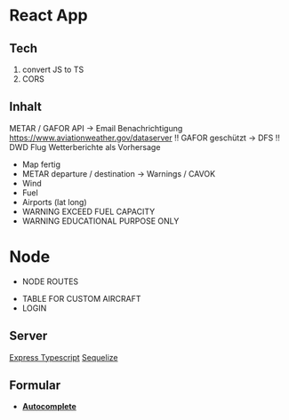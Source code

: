 # React App

## Tech

1. convert JS to TS
2. CORS

## Inhalt

METAR / GAFOR API -> Email Benachrichtigung
https://www.aviationweather.gov/dataserver
!! GAFOR geschützt -> DFS !!
DWD Flug Wetterberichte als Vorhersage

- Map fertig
- METAR departure / destination -> Warnings / CAVOK
- Wind
- Fuel
- Airports (lat long)
- WARNING EXCEED FUEL CAPACITY
- WARNING EDUCATIONAL PURPOSE ONLY

# Node

- NODE ROUTES

* TABLE FOR CUSTOM AIRCRAFT
* LOGIN

## Server

[Express Typescript](https://blog.logrocket.com/how-to-set-up-node-typescript-express/)
[Sequelize](https://sequelize.org/docs/v6/getting-started/)

## Formular

- [**Autocomplete**](https://mui.com/material-ui/react-autocomplete/)
